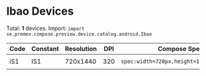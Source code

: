 # Ibao Devices

Total: **1** devices. Import: `import se.premex.compose.preview.device.catalog.android.Ibao`

| Code | Constant | Resolution | DPI | Compose Spec | Preview Usage |
|------|----------|------------|-----|-------------|---------------|
| iS1 | IS1 | 720x1440 | 320 | `spec:width=720px,height=1440px,dpi=320` | `@Preview(device = Ibao.IS1)` |

<!-- Generated automatically. Do not edit manually. -->

